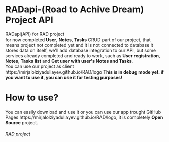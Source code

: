 # RADapi-(Road to Achive Dream) Project API 
<p>RADapi(API) for RAD project<br>
for now completed <b>User</b>, <b>Notes</b>, <b>Tasks</b> CRUD part of our project, that means project not completed yet and it is not connected to database it stores data on itself, we'll add database integration to our API, but some services already completed and ready to work, such as <b>User registration</b>, <b>Notes</b>, <b>Tasks list</b> and <b>Get user with user's Notes and Tasks</b>.<br> 
You can use our project as client https://mirjalolziyadullayev.github.io/RAD/logo <b>This is in debug mode yet. if you want to use it, you can use it for testing purposes!</b></p> 


# How to use?
<p>You can easily download and use it or you can use our app trought GitHub Pages https://mirjalolziyadullayev.github.io/RAD/logo, it is completely <b>Open Source</b> project.</p>

<h6>RAD project</h6>

